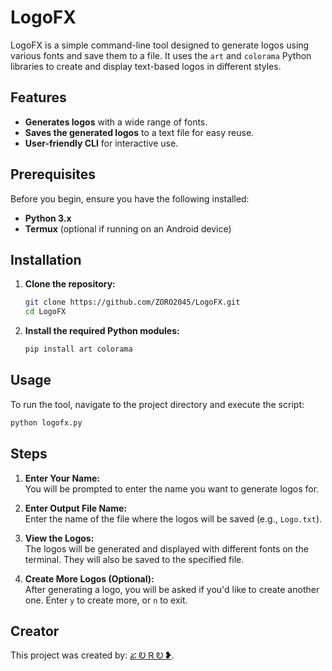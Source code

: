 # LogoFX

LogoFX is a simple command-line tool designed to generate logos using various fonts and save them to a file. It uses the `art` and `colorama` Python libraries to create and display text-based logos in different styles.

## Features

- **Generates logos** with a wide range of fonts.
- **Saves the generated logos** to a text file for easy reuse.
- **User-friendly CLI** for interactive use.

## Prerequisites

Before you begin, ensure you have the following installed:

- **Python 3.x**
- **Termux** (optional if running on an Android device)

## Installation

1. **Clone the repository:**
    ```bash
    git clone https://github.com/ZORO2045/LogoFX.git
    cd LogoFX
    ```

2. **Install the required Python modules:**
    ```bash
    pip install art colorama
    ```

## Usage

To run the tool, navigate to the project directory and execute the script:

```bash
python logofx.py
```

## Steps

1. **Enter Your Name:**  
   You will be prompted to enter the name you want to generate logos for.

2. **Enter Output File Name:**  
   Enter the name of the file where the logos will be saved (e.g., `Logo.txt`).

3. **View the Logos:**  
   The logos will be generated and displayed with different fonts on the terminal. They will also be saved to the specified file.

4. **Create More Logos (Optional):**  
   After generating a logo, you will be asked if you'd like to create another one. Enter `y` to create more, or `n` to exit.

## Creator

This project was created by: [ፚ Ꭷ Ꮢ Ꭷ ❥](https://t.me/ZORO2045).
